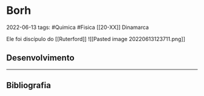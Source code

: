 # Borh
2022-06-13
tags: #Quimica  #Fisica [[20-XX]] Dinamarca

Ele foi discípulo do [[Ruterford]]
![[Pasted image 20220613123711.png]]

## Desenvolvimento


-----------------------------------------------
## Bibliografia
